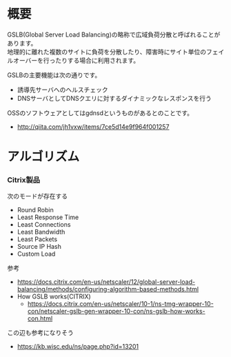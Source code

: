 # 概要
GSLB(Global Server Load Balancing)の略称で広域負荷分散と呼ばれることがあります。  
地理的に離れた複数のサイトに負荷を分散したり、障害時にサイト単位のフェイルオーバーを行ったりする場合に利用されます。  

GSLBの主要機能は次の通りです。
- 誘導先サーバへのヘルスチェック
- DNSサーバとしてDNSクエリに対するダイナミックなレスポンスを行う

OSSのソフトウェアとしてはgdnsdというものがあるとのことです。
- http://qiita.com/jh1vxw/items/7ce5d14e9f964f001257

# アルゴリズム

### Citrix製品
次のモードが存在する
- Round Robin
- Least Response Time
- Least Connections
- Least Bandwidth
- Least Packets
- Source IP Hash
- Custom Load

参考
- https://docs.citrix.com/en-us/netscaler/12/global-server-load-balancing/methods/configuring-algorithm-based-methods.html
- How GSLB works(CITRIX)
  - https://docs.citrix.com/en-us/netscaler/10-1/ns-tmg-wrapper-10-con/netscaler-gslb-gen-wrapper-10-con/ns-gslb-how-works-con.html

この辺も参考になりそう
- https://kb.wisc.edu/ns/page.php?id=13201
